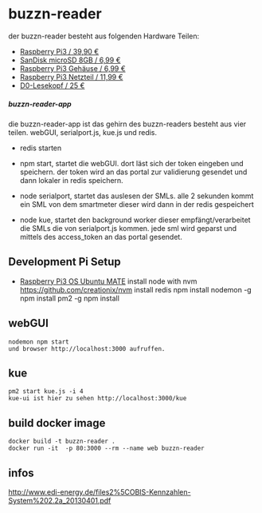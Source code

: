 # buzzn-reader
  der buzzn-reader besteht aus folgenden Hardware Teilen:

  - [Raspberry Pi3 / 39,90 € ](https://www.reichelt.de/?ARTICLE=164977&PROVID=2788&wt_mc=amc141526782519998&gclid=Cj0KEQjwrte4BRD-oYi3y5_AhZ4BEiQAzIFxn-gnfEK5rxzGnYoiAz3sbMUnDfI7VhtRcC68r_A2c6UaAuDO8P8HAQ)
  - [SanDisk microSD 8GB / 6,99 € ](http://www.amazon.de/SanDisk-Speicherkarte-SD-Adapter-Frustfreie-Verpackung/dp/B00MWXUKDK?ie=UTF8&psc=1&redirect=true&ref_=ox_sc_sfl_title_2&smid=A3JWKAKR8XB7XF)
  - [Raspberry Pi3 Gehäuse / 6,99 € ](http://www.amazon.de/Exclusives-Geh%C3%A4use-Raspberry-Pi-Version/dp/B00WQY2SN0/ref=sr_1_5?ie=UTF8&qid=1461085132&sr=8-5&keywords=Raspberry+Pi+Geh%C3%A4use)
  - [Raspberry Pi3 Netzteil / 11,99 € ](http://www.amazon.de/3000mAh-Netzteil-Raspberry-ausreichende-Leistungsreserve/dp/B01E75SB2C/ref=sr_1_11?ie=UTF8&qid=1461099559&sr=8-11&keywords=Raspberry+Pi3+netzteil)
  - [D0-Lesekopf / 25 € ](http://wiki.volkszaehler.org/hardware/controllers/ir-schreib-lesekopf-usb-ausgang#stueckliste_und_preise)

##### buzzn-reader-app
  die buzzn-reader-app ist das gehirn des buzzn-readers besteht aus vier teilen.
  webGUI, serialport.js, kue.js und redis.

  - redis starten

  - npm start, startet die webGUI. dort läst sich der token eingeben und speichern. der token wird an das portal zur validierung gesendet und dann lokaler in redis speichern.

  - node serialport, startet das auslesen der SMLs. alle 2 sekunden kommt ein SML von dem smartmeter dieser wird dann in der redis gespeichert

  - node kue, startet den background worker dieser empfängt/verarbeitet die SMLs die von serialport.js kommen. jede sml wird geparst und mittels des access_token an das portal gesendet.


## Development Pi Setup
  - [Raspberry Pi3 OS Ubuntu MATE](https://ubuntu-mate.org/raspberry-pi/)
  install node with nvm https://github.com/creationix/nvm
  install redis
  npm install nodemon -g
  npm install pm2 -g
  npm install

## webGUI
    nodemon npm start
    und browser http://localhost:3000 aufruffen.


## kue
    pm2 start kue.js -i 4
    kue-ui ist hier zu sehen http://localhost:3000/kue


## build docker image
    docker build -t buzzn-reader .
    docker run -it  -p 80:3000 --rm --name web buzzn-reader


## infos
  http://www.edi-energy.de/files2%5COBIS-Kennzahlen-System%202.2a_20130401.pdf
